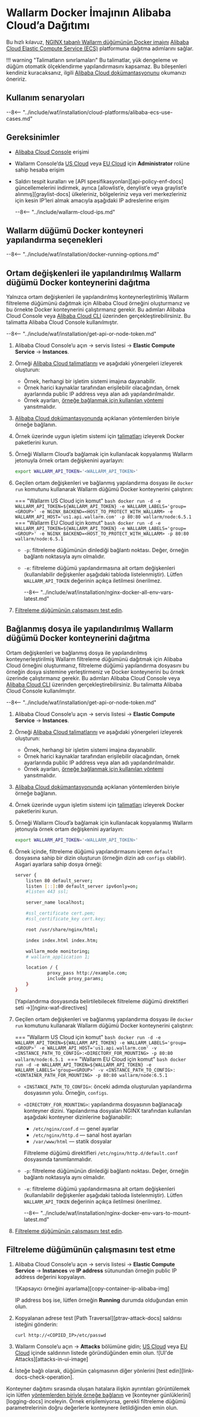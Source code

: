 # Wallarm Docker İmajının Alibaba Cloud’a Dağıtımı

Bu hızlı kılavuz, [NGINX tabanlı Wallarm düğümünün Docker imajını](https://hub.docker.com/r/wallarm/node) [Alibaba Cloud Elastic Compute Service (ECS)](https://www.alibabacloud.com/product/ecs) platformuna dağıtma adımlarını sağlar.

!!! warning "Talimatların sınırlamaları"
    Bu talimatlar, yük dengeleme ve düğüm otomatik ölçeklendirme yapılandırmasını kapsamaz. Bu bileşenleri kendiniz kuracaksanız, ilgili [Alibaba Cloud dokümantasyonunu](https://www.alibabacloud.com/help/product/27537.htm?spm=a2c63.m28257.a1.82.dfbf5922VNtjka) okumanızı öneririz.

## Kullanım senaryoları

--8<-- "../include/waf/installation/cloud-platforms/alibaba-ecs-use-cases.md"

## Gereksinimler

* [Alibaba Cloud Console](https://account.alibabacloud.com/login/login.htm) erişimi
* Wallarm Console’da [US Cloud](https://us1.my.wallarm.com/) veya [EU Cloud](https://my.wallarm.com/) için **Administrator** rolüne sahip hesaba erişim
* Saldırı tespit kuralları ve [API spesifikasyonları][api-policy-enf-docs] güncellemelerini indirmek, ayrıca [allowlist’e, denylist’e veya graylist’e alınmış][graylist-docs] ülkeleriniz, bölgeleriniz veya veri merkezleriniz için kesin IP’leri almak amacıyla aşağıdaki IP adreslerine erişim

    --8<-- "../include/wallarm-cloud-ips.md"

## Wallarm düğümü Docker konteyneri yapılandırma seçenekleri

--8<-- "../include/waf/installation/docker-running-options.md"

## Ortam değişkenleri ile yapılandırılmış Wallarm düğümü Docker konteynerini dağıtma

Yalnızca ortam değişkenleri ile yapılandırılmış konteynerleştirilmiş Wallarm filtreleme düğümünü dağıtmak için Alibaba Cloud örneğini oluşturmanız ve bu örnekte Docker konteynerini çalıştırmanız gerekir. Bu adımları Alibaba Cloud Console veya [Alibaba Cloud CLI](https://www.alibabacloud.com/help/doc-detail/25499.htm) üzerinden gerçekleştirebilirsiniz. Bu talimatta Alibaba Cloud Console kullanılmıştır.

--8<-- "../include/waf/installation/get-api-or-node-token.md"

1. Alibaba Cloud Console’u açın → servis listesi → **Elastic Compute Service** → **Instances**.
1. Örneği [Alibaba Cloud talimatlarını](https://www.alibabacloud.com/help/doc-detail/87190.htm?spm=a2c63.p38356.b99.137.77df24df7fJ2XX) ve aşağıdaki yönergeleri izleyerek oluşturun:

    * Örnek, herhangi bir işletim sistemi imajına dayanabilir.
    * Örnek harici kaynaklar tarafından erişilebilir olacağından, örnek ayarlarında public IP address veya alan adı yapılandırılmalıdır.
    * Örnek ayarları, [örneğe bağlanmak için kullanılan yöntemi](https://www.alibabacloud.com/help/doc-detail/71529.htm?spm=a2c63.p38356.b99.143.22388e44kpTM1l) yansıtmalıdır.
1. [Alibaba Cloud dokümantasyonunda](https://www.alibabacloud.com/help/doc-detail/71529.htm?spm=a2c63.p38356.b99.143.22388e44kpTM1l) açıklanan yöntemlerden biriyle örneğe bağlanın.
1. Örnek üzerinde uygun işletim sistemi için [talimatları](https://docs.docker.com/engine/install/#server) izleyerek Docker paketlerini kurun.
1. Örneği Wallarm Cloud’a bağlamak için kullanılacak kopyalanmış Wallarm jetonuyla örnek ortam değişkenini ayarlayın:

    ```bash
    export WALLARM_API_TOKEN='<WALLARM_API_TOKEN>'
    ```
1. Geçilen ortam değişkenleri ve bağlanmış yapılandırma dosyası ile `docker run` komutunu kullanarak Wallarm düğümü Docker konteynerini çalıştırın:

    === "Wallarm US Cloud için komut"
        ```bash
        docker run -d -e WALLARM_API_TOKEN=${WALLARM_API_TOKEN} -e WALLARM_LABELS='group=<GROUP>' -e NGINX_BACKEND=<HOST_TO_PROTECT_WITH_WALLARM> -e WALLARM_API_HOST='us1.api.wallarm.com' -p 80:80 wallarm/node:6.5.1
        ```
    === "Wallarm EU Cloud için komut"
        ```bash
        docker run -d -e WALLARM_API_TOKEN=${WALLARM_API_TOKEN} -e WALLARM_LABELS='group=<GROUP>' -e NGINX_BACKEND=<HOST_TO_PROTECT_WITH_WALLARM> -p 80:80 wallarm/node:6.5.1
        ```
        
    * `-p`: filtreleme düğümünün dinlediği bağlantı noktası. Değer, örneğin bağlantı noktasıyla aynı olmalıdır.
    * `-e`: filtreleme düğümü yapılandırmasına ait ortam değişkenleri (kullanılabilir değişkenler aşağıdaki tabloda listelenmiştir). Lütfen `WALLARM_API_TOKEN` değerinin açıkça iletilmesi önerilmez.

        --8<-- "../include/waf/installation/nginx-docker-all-env-vars-latest.md"
1. [Filtreleme düğümünün çalışmasını test edin](#testing-the-filtering-node-operation).

## Bağlanmış dosya ile yapılandırılmış Wallarm düğümü Docker konteynerini dağıtma

Ortam değişkenleri ve bağlanmış dosya ile yapılandırılmış konteynerleştirilmiş Wallarm filtreleme düğümünü dağıtmak için Alibaba Cloud örneğini oluşturmanız, filtreleme düğümü yapılandırma dosyasını bu örneğin dosya sistemine yerleştirmeniz ve Docker konteynerini bu örnek üzerinde çalıştırmanız gerekir. Bu adımları Alibaba Cloud Console veya [Alibaba Cloud CLI](https://www.alibabacloud.com/help/doc-detail/25499.htm) üzerinden gerçekleştirebilirsiniz. Bu talimatta Alibaba Cloud Console kullanılmıştır.

--8<-- "../include/waf/installation/get-api-or-node-token.md"
            
1. Alibaba Cloud Console’u açın → servis listesi → **Elastic Compute Service** → **Instances**.
1. Örneği [Alibaba Cloud talimatlarını](https://www.alibabacloud.com/help/doc-detail/87190.htm?spm=a2c63.p38356.b99.137.77df24df7fJ2XX) ve aşağıdaki yönergeleri izleyerek oluşturun:

    * Örnek, herhangi bir işletim sistemi imajına dayanabilir.
    * Örnek harici kaynaklar tarafından erişilebilir olacağından, örnek ayarlarında public IP address veya alan adı yapılandırılmalıdır.
    * Örnek ayarları, [örneğe bağlanmak için kullanılan yöntemi](https://www.alibabacloud.com/help/doc-detail/71529.htm?spm=a2c63.p38356.b99.143.22388e44kpTM1l) yansıtmalıdır.
1. [Alibaba Cloud dokümantasyonunda](https://www.alibabacloud.com/help/doc-detail/71529.htm?spm=a2c63.p38356.b99.143.22388e44kpTM1l) açıklanan yöntemlerden biriyle örneğe bağlanın.
1. Örnek üzerinde uygun işletim sistemi için [talimatları](https://docs.docker.com/engine/install/#server) izleyerek Docker paketlerini kurun.
1. Örneği Wallarm Cloud’a bağlamak için kullanılacak kopyalanmış Wallarm jetonuyla örnek ortam değişkenini ayarlayın:

    ```bash
    export WALLARM_API_TOKEN='<WALLARM_API_TOKEN>'
    ```
1. Örnek içinde, filtreleme düğümü yapılandırmasını içeren `default` dosyasına sahip bir dizin oluşturun (örneğin dizin adı `configs` olabilir). Asgari ayarlara sahip dosya örneği:

    ```bash
    server {
        listen 80 default_server;
        listen [::]:80 default_server ipv6only=on;
        #listen 443 ssl;

        server_name localhost;

        #ssl_certificate cert.pem;
        #ssl_certificate_key cert.key;

        root /usr/share/nginx/html;

        index index.html index.htm;

        wallarm_mode monitoring;
        # wallarm_application 1;

        location / {
                proxy_pass http://example.com;
                include proxy_params;
        }
    }
    ```

    [Yapılandırma dosyasında belirtilebilecek filtreleme düğümü direktifleri seti →][nginx-waf-directives]
1. Geçilen ortam değişkenleri ve bağlanmış yapılandırma dosyası ile `docker run` komutunu kullanarak Wallarm düğümü Docker konteynerini çalıştırın:

    === "Wallarm US Cloud için komut"
        ```bash
        docker run -d -e WALLARM_API_TOKEN=${WALLARM_API_TOKEN} -e WALLARM_LABELS='group=<GROUP>' -e WALLARM_API_HOST='us1.api.wallarm.com' -v <INSTANCE_PATH_TO_CONFIG>:<DIRECTORY_FOR_MOUNTING> -p 80:80 wallarm/node:6.5.1
        ```
    === "Wallarm EU Cloud için komut"
        ```bash
        docker run -d -e WALLARM_API_TOKEN=${WALLARM_API_TOKEN} -e WALLARM_LABELS='group=<GROUP>' -v <INSTANCE_PATH_TO_CONFIG>:<CONTAINER_PATH_FOR_MOUNTING> -p 80:80 wallarm/node:6.5.1
        ```

    * `<INSTANCE_PATH_TO_CONFIG>`: önceki adımda oluşturulan yapılandırma dosyasının yolu. Örneğin, `configs`.
    * `<DIRECTORY_FOR_MOUNTING>`: yapılandırma dosyasının bağlanacağı konteyner dizini. Yapılandırma dosyaları NGINX tarafından kullanılan aşağıdaki konteyner dizinlerine bağlanabilir:

        * `/etc/nginx/conf.d` — genel ayarlar
        * `/etc/nginx/http.d` — sanal host ayarları
        * `/var/www/html` — statik dosyalar

        Filtreleme düğümü direktifleri `/etc/nginx/http.d/default.conf` dosyasında tanımlanmalıdır.
    
    * `-p`: filtreleme düğümünün dinlediği bağlantı noktası. Değer, örneğin bağlantı noktasıyla aynı olmalıdır.
    * `-e`: filtreleme düğümü yapılandırmasına ait ortam değişkenleri (kullanılabilir değişkenler aşağıdaki tabloda listelenmiştir). Lütfen `WALLARM_API_TOKEN` değerinin açıkça iletilmesi önerilmez.

        --8<-- "../include/waf/installation/nginx-docker-env-vars-to-mount-latest.md"
1. [Filtreleme düğümünün çalışmasını test edin](#testing-the-filtering-node-operation).

## Filtreleme düğümünün çalışmasını test etme

1. Alibaba Cloud Console’u açın → servis listesi → **Elastic Compute Service** → **Instances** ve **IP address** sütunundan örneğin public IP address değerini kopyalayın.

    ![Kapsayıcı örneğini ayarlama][copy-container-ip-alibaba-img]

    IP address boş ise, lütfen örneğin **Running** durumda olduğundan emin olun.

2. Kopyalanan adrese test [Path Traversal][ptrav-attack-docs] saldırısı isteğini gönderin:

    ```
    curl http://<COPIED_IP>/etc/passwd
    ```
3. Wallarm Console’u açın → **Attacks** bölümüne gidin; [US Cloud](https://us1.my.wallarm.com/attacks) veya [EU Cloud](https://my.wallarm.com/attacks) içinde saldırının listede göründüğünden emin olun.
    ![UI'de Attacks][attacks-in-ui-image]
1. İsteğe bağlı olarak, düğümün çalışmasının diğer yönlerini [test edin][link-docs-check-operation].

Konteyner dağıtımı sırasında oluşan hatalara ilişkin ayrıntıları görüntülemek için lütfen [yöntemlerden biriyle örneğe bağlanın](https://www.alibabacloud.com/help/doc-detail/71529.htm?spm=a2c63.p38356.b99.143.22388e44kpTM1l) ve [konteyner günlüklerini][logging-docs] inceleyin. Örnek erişilemiyorsa, gerekli filtreleme düğümü parametrelerinin doğru değerlerle konteynere iletildiğinden emin olun.